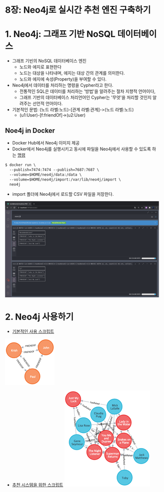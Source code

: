 8장: Neo4j로 실시간 추천 엔진 구축하기
====================================

# 1. Neo4j: 그래프 기반 NoSQL 데이터베이스
- 그래프 기빈의 NoSQL 데이터베이스 엔진
  - 노드와 에지로 표현한다
  - 노드는 대상을 나타내며, 에지는 대상 간의 관계를 의미한다.
  - 노드와 에지에 속성(Property)을 부여할 수 있다.
- Neo4j에서 데이터를 처리하는 명령을 Cypher라고 한다.
  - 전통적인 SQL은 데이터를 처리하는 '방법'을 알려주는 절차 지향적 언어이다,
  - 그래프 기반의 데이터베이스 처리언어인 Cypher는 '무엇'을 처리할 것인지 알려주는 선언적 언어이다.
- 기본적인 문법: (노드 라벨:노드)-[관계 라벨:관계]->(노드 라벨:노드)
  - (u1:User)-[f:friendOf]->(u2:User)

## Noe4j in Docker
- Docker Hub에서 Neo4j 이미지 제공
- Docker에서 Neo4j를 실행시키고 동시에 파일을 Neo4j에서 사용할 수 있도록 하는 [명령](./docker.sh)
```
$ docker run \
  --publish=7474:7474 --publish=7687:7687 \
  --volume=$HOME/neo4j/data:/data \
  --volume=$HOME/neo4j/import:/var/lib/neo4j/import \
  neo4j
```
- import 폴더에 Neo4j에서 로드할 CSV 파일을 저장한다.

![](./images/neo4j_browser.png)


# 2. Neo4j 사용하기
- [기본적인 사용 스크립트](./neo4j_basic.script)

![](./images/graph_friends.png)

- [추천 시스템을 위한 스크립트](./neo4j_rating.script)
![](./images/graph_ratings.png)
